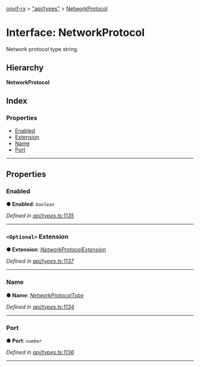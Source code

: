 [onvif-rx](../README.md) > ["api/types"](../modules/_api_types_.md) > [NetworkProtocol](../interfaces/_api_types_.networkprotocol.md)

# Interface: NetworkProtocol

Network protocol type string.

## Hierarchy

**NetworkProtocol**

## Index

### Properties

* [Enabled](_api_types_.networkprotocol.md#enabled)
* [Extension](_api_types_.networkprotocol.md#extension)
* [Name](_api_types_.networkprotocol.md#name)
* [Port](_api_types_.networkprotocol.md#port)

---

## Properties

<a id="enabled"></a>

###  Enabled

**● Enabled**: *`boolean`*

*Defined in [api/types.ts:1135](https://github.com/patrickmichalina/onvif-rx/blob/3ab1739/src/api/types.ts#L1135)*

___
<a id="extension"></a>

### `<Optional>` Extension

**● Extension**: *[NetworkProtocolExtension](_api_types_.networkprotocolextension.md)*

*Defined in [api/types.ts:1137](https://github.com/patrickmichalina/onvif-rx/blob/3ab1739/src/api/types.ts#L1137)*

___
<a id="name"></a>

###  Name

**● Name**: *[NetworkProtocolType](../enums/_api_types_.networkprotocoltype.md)*

*Defined in [api/types.ts:1134](https://github.com/patrickmichalina/onvif-rx/blob/3ab1739/src/api/types.ts#L1134)*

___
<a id="port"></a>

###  Port

**● Port**: *`number`*

*Defined in [api/types.ts:1136](https://github.com/patrickmichalina/onvif-rx/blob/3ab1739/src/api/types.ts#L1136)*

___

